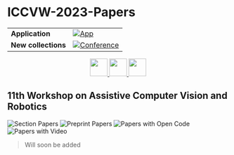 # ICCVW-2023-Papers

<table>
    <tr>
        <td><strong>Application</strong></td>
        <td>
            <a href="https://huggingface.co/spaces/DmitryRyumin/NewEraAI-Papers" style="float:left;">
                <img src="https://img.shields.io/badge/🤗-NewEraAI--Papers-FFD21F.svg" alt="App" />
            </a>
        </td>
    </tr>
    <tr>
        <td><strong>New collections</strong></td>
        <td>
            <a href="https://github.com/DmitryRyumin/ICCV-2023-Papers/blob/main/README.md">
                <img src="http://img.shields.io/badge/ICCV-2025-0073AE.svg" alt="Conference">
            </a>
        </td>
    </tr>
</table>

<div align="center">
    <a href="https://github.com/DmitryRyumin/ICCV-2023-Papers/blob/main/sections/2023/workshops/visual-object-tracking-and-segmentation-challenge.md">
        <img src="https://cdn.jsdelivr.net/gh/DmitryRyumin/NewEraAI-Papers@main/images/left.svg" width="40" alt="" />
    </a>
    <a href="https://github.com/DmitryRyumin/ICCV-2023-25-Papers/blob/main/README_2023.md">
        <img src="https://cdn.jsdelivr.net/gh/DmitryRyumin/NewEraAI-Papers@main/images/home.svg" width="40" alt="" />
    </a>
    <a href="https://github.com/DmitryRyumin/ICCV-2023-Papers/blob/main/sections/2023/workshops/w-on-open-vocabulary-3d-scene-understanding.md">
        <img src="https://cdn.jsdelivr.net/gh/DmitryRyumin/NewEraAI-Papers@main/images/right.svg" width="40" alt="" />
    </a>
</div>

## 11th Workshop on Assistive Computer Vision and Robotics

![Section Papers](https://img.shields.io/badge/Section%20Papers-soon-42BA16) ![Preprint Papers](https://img.shields.io/badge/Preprint%20Papers-soon-b31b1b) ![Papers with Open Code](https://img.shields.io/badge/Papers%20with%20Open%20Code-soon-1D7FBF) ![Papers with Video](https://img.shields.io/badge/Papers%20with%20Video-soon-FF0000)

> Will soon be added
